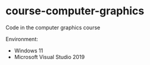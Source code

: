 # course-computer-graphics
Code in the computer graphics course

Environment:
-  Windows 11
- Microsoft Visual Studio 2019